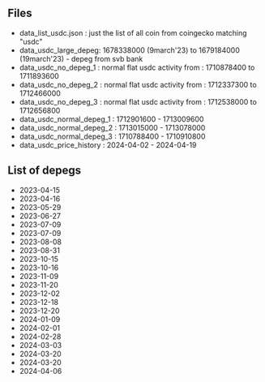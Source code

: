 ## Files
- data_list_usdc.json : just the list of all coin from coingecko matching "usdc"
- data_usdc_large_depeg: 1678338000 (9march'23) to 1679184000 (19march'23) - depeg from svb bank
- data_usdc_no_depeg_1 : normal flat usdc activity from : 1710878400 to 1711893600
- data_usdc_no_depeg_2 : normal flat usdc activity from : 1712337300 to 1712466000
- data_usdc_no_depeg_3 : normal flat usdc activity from : 1712538000 to 1712656800
- data_usdc_normal_depeg_1 : 1712901600 - 1713009600
- data_usdc_normal_depeg_2 : 1713015000 - 1713078000
- data_usdc_normal_depeg_3 : 1710788400 - 1710910800
- data_usdc_price_history : 2024-04-02 - 2024-04-19

## List of depegs
- 2023-04-15 
- 2023-04-16 
- 2023-05-29 
- 2023-06-27 
- 2023-07-09 
- 2023-07-09 
- 2023-08-08 
- 2023-08-31 
- 2023-10-15 
- 2023-10-16 
- 2023-11-09 
- 2023-11-20 
- 2023-12-02 
- 2023-12-18 
- 2023-12-20 
- 2024-01-09 
- 2024-02-01 
- 2024-02-28 
- 2024-03-03 
- 2024-03-20 
- 2024-03-20 
- 2024-04-06 